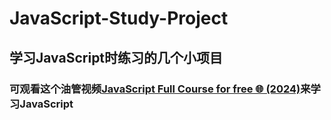 # JavaScript-Study-Project

## 学习JavaScript时练习的几个小项目

### 可观看这个油管视频[JavaScript Full Course for free 🌐 (2024)](https://youtu.be/lfmg-EJ8gm4?si=RfDb6vyw-gx1z717)来学习JavaScript


